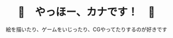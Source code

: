 ﻿﻿<div align="center">
<img src="./assets/Hu Tao Cropped.png" alt="" title=""/>

# 🌸　やっほー、カナです！　🌸

絵を描いたり、ゲームをいじったり、CGやってたりするのが好きです

</div>
